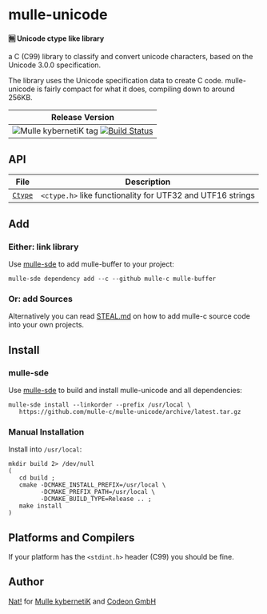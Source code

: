 # mulle-unicode

#### 🈚 Unicode ctype like library

a C (C99) library to classify and convert unicode characters, based on the
Unicode 3.0.0 specification.

The library uses the Unicode specification data to create C code.
mulle-unicode is fairly compact for what it does, compiling down to around
256KB.


| Release Version
|-----------------------------------
| ![Mulle kybernetiK tag](https://img.shields.io/github/tag/mulle-c/mulle-unicode.svg?branch=release) [![Build Status](https://github.com/mulle-c/mulle-unicode/workflows/CI/badge.svg?branch=release)](https://github.com/mulle-c/mulle-unicode/actions)



## API

File                        | Description
----------------------------| ----------------------------------------
[`Ctype`](dox/API_CTYPE.md) | `<ctype.h>` like functionality for UTF32 and UTF16 strings


## Add

### Either: link library

Use [mulle-sde](//github.com/mulle-sde) to add mulle-buffer to your project:

```
mulle-sde dependency add --c --github mulle-c mulle-buffer
```

### Or: add Sources

Alternatively you can read [STEAL.md](//github.com/mulle-c11/dox/STEAL.md) on
how to add mulle-c source code into your own projects.


## Install

### mulle-sde

Use [mulle-sde](//github.com/mulle-sde) to build and install mulle-unicode and all dependencies:

```
mulle-sde install --linkorder --prefix /usr/local \
   https://github.com/mulle-c/mulle-unicode/archive/latest.tar.gz
```

### Manual Installation

Install into `/usr/local`:

```
mkdir build 2> /dev/null
(
   cd build ;
   cmake -DCMAKE_INSTALL_PREFIX=/usr/local \
         -DCMAKE_PREFIX_PATH=/usr/local \
         -DCMAKE_BUILD_TYPE=Release .. ;
   make install
)
```

## Platforms and Compilers

If your platform has the `<stdint.h>` header (C99) you should be fine.


## Author

[Nat!](//www.mulle-kybernetik.com/weblog) for
[Mulle kybernetiK](//www.mulle-kybernetik.com) and
[Codeon GmbH](//www.codeon.de)

